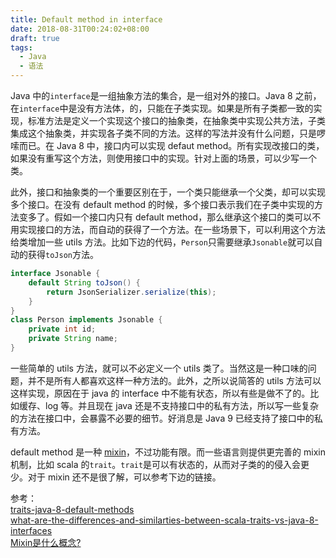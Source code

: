 ```yaml
---
title: Default method in interface
date: 2018-08-31T00:24:02+08:00
draft: true
tags:
  - Java
  - 语法
---
```


Java 中的`interface`是一组抽象方法的集合，是一组对外的接口。Java 8 之前，在`interface`中是没有方法体，的，只能在子类实现。如果是所有子类都一致的实现，标准方法是定义一个实现这个接口的抽象类，在抽象类中实现公共方法，子类集成这个抽象类，并实现各子类不同的方法。这样的写法并没有什么问题，只是啰嗦而已。在 Java 8 中，接口内可以实现 defaut method。所有实现改接口的类，如果没有重写这个方法，则使用接口中的实现。针对上面的场景，可以少写一个类。

此外，接口和抽象类的一个重要区别在于，一个类只能继承一个父类，却可以实现多个接口。在没有 default method 的时候，多个接口表示我们在子类中实现的方法变多了。假如一个接口内只有 default method，那么继承这个接口的类可以不用实现接口的方法，而自动的获得了一个方法。在一些场景下，可以利用这个方法给类增加一些 utils 方法。比如下边的代码，`Person`只需要继承`Jsonable`就可以自动的获得`toJson`方法。

```java
interface Jsonable {
    default String toJson() {
        return JsonSerializer.serialize(this);
    }
}
class Person implements Jsonable {
    private int id;
    private String name;
}
```

一些简单的 utils 方法，就可以不必定义一个 utils 类了。当然这是一种口味的问题，并不是所有人都喜欢这样一种方法的。此外，之所以说简答的 utils 方法可以这样实现，原因在于 java 的 interface 中不能有状态，所以有些是做不了的。比如缓存、log 等。并且现在 java 还是不支持接口中的私有方法，所以写一些复杂的方法在接口中，会暴露不必要的细节。好消息是 Java 9 已经支持了接口中的私有方法。

default method 是一种 [mixin][]，不过功能有限。而一些语言则提供更完善的 mixin 机制，比如 scala 的`trait`。`trait`是可以有状态的，从而对子类的的侵入会更少。对于 mixin 还不是很了解，可以参考下边的链接。

参考：\
[traits-java-8-default-methods][blog] \
[what-are-the-differences-and-similarties-between-scala-traits-vs-java-8-interfaces][so] \
[Mixin是什么概念?][zhihu]

[mixin]: https://zh.wikipedia.org/wiki/Mixin
[blog]: https://opencredo.com/traits-java-8-default-methods
[so]: https://stackoverflow.com/questions/16410298/what-are-the-differences-and-similarties-between-scala-traits-vs-java-8-interfa
[zhihu]: https://www.zhihu.com/question/20778853